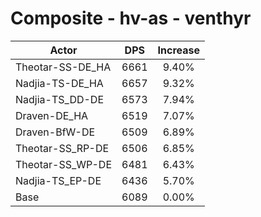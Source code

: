 # Composite - hv-as - venthyr
| Actor | DPS | Increase |
|---|:---:|:---:|
|Theotar-SS-DE_HA|6661|9.40%|
|Nadjia-TS-DE_HA|6657|9.32%|
|Nadjia-TS_DD-DE|6573|7.94%|
|Draven-DE_HA|6519|7.07%|
|Draven-BfW-DE|6509|6.89%|
|Theotar-SS_RP-DE|6506|6.85%|
|Theotar-SS_WP-DE|6481|6.43%|
|Nadjia-TS_EP-DE|6436|5.70%|
|Base|6089|0.00%|
